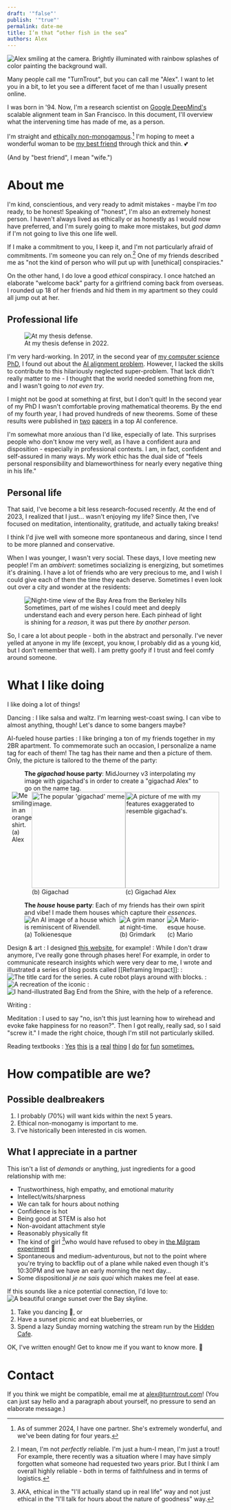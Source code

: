 ```yaml
---
draft: '"false"'
publish: '"true"'
permalink: date-me
title: I’m that “other fish in the sea”
authors: Alex
---
```


<img id="alex-rainbow-date-me" src="https://assets.turntrout.com/Attachments/croppedAlexRainbow.avif" class="float-right" alt="Alex smiling at the camera. Brightly illuminated with rainbow splashes of color painting the background wall."/>

Many people call me "TurnTrout", but you can call me "Alex". I want to let you in a bit, to let you see a different facet of me than I usually present online.

I was born in '94. Now, I'm a research scientist on [Google DeepMind's](https://deepmind.google/) scalable alignment team in San Francisco. In this document, I'll overview what the intervening time has made of me, as a person.

I'm straight and [ethically non-monogamous](https://en.wikipedia.org/wiki/Ethical_non-monogamy).[^partner] I'm hoping to meet a wonderful woman to be [my best friend](https://en.wikipedia.org/wiki/Wife) through thick and thin. 💕

(And by "best friend", I mean "wife.")
[^partner]: As of summer 2024, I have one partner. She's extremely wonderful, and we've been dating for four years.

# About me

I'm kind, conscientious, and very ready to admit mistakes - maybe I'm _too_ ready, to be honest! Speaking of "honest", I'm also an extremely honest person. I haven't always lived as ethically or as honestly as I would now have preferred, and I'm surely going to make more mistakes, but _god damn_ if I'm not going to live this one life well.

If I make a commitment to you, I keep it, and I'm not particularly afraid of commitments. I'm someone you can rely on.[^perfect] One of my friends described me as "not the kind of person who will put up with \[unethical\] conspiracies."

On the other hand, I do love a good _ethical_ conspiracy. I once hatched an elaborate "welcome back" party for a girlfriend coming back from overseas. I rounded up 18 of her friends and hid them in my apartment so they could all jump out at her.

[^perfect]: I mean, I'm not _perfectly_ reliable. I'm just a hum-I mean, I'm just a trout! For example, there recently was a situation where I may have simply forgotten what someone had requested two years prior. But I think I am overall highly reliable - both in terms of faithfulness and in terms of logistics.

## Professional life

<figure class="float-right">
<img  src="https://assets.turntrout.com/Attachments/thesisDefense.avif" alt="At my thesis defense."/>
<figcaption>At my thesis defense in 2022.</figcaption>
</figure>

I'm very hard-working. In 2017, in the second year of [my computer science PhD](/alignment-phd), I found out about the [AI alignment problem](https://en.wikipedia.org/wiki/AI_alignment). However, I lacked the skills to contribute to this hilariously neglected super-problem. That lack didn't really matter to me - I thought that the world needed something from me, and I wasn't going to _not even try_.

I might not be good at something at first, but I don't quit! In the second year of my PhD I wasn't comfortable proving mathematical theorems. By the end of my fourth year, I had proved hundreds of new theorems. Some of these results were published in [two](https://arxiv.org/abs/1912.01683) [papers](https://arxiv.org/abs/2206.13477) in a top AI conference.

I'm somewhat more anxious than I'd like, especially of late. This surprises people who don't know me very well, as I have a confident aura and disposition - especially in professional contexts. I am, in fact, confident and self-assured in many ways. My work ethic has the dual side of "feels personal responsibility and blameworthiness for nearly every negative thing in his life."

## Personal life

That said, I've become a bit less research-focused recently. At the end of 2023, I realized that I just... wasn't enjoying my life? Since then, I've focused on meditation, intentionality, gratitude, and actually taking breaks!

I think I'd jive well with someone more spontaneous and daring, since I tend to be more planned and conservative.

When I was younger, I wasn't very social. These days, I love meeting new people! I'm an _ambivert_: sometimes socializing is energizing, but sometimes it's draining. I have a lot of friends who are very precious to me, and I wish I could give each of them the time they each deserve. Sometimes I even look out over a city and wonder at the residents:

<figure>
	<img src="https://assets.turntrout.com/Attachments/Pasted image 20240624142444.avif" alt="Night-time view of the Bay Area from the Berkeley hills"/>
	<figcaption>Sometimes, part of me wishes I could meet and deeply understand each and every person here. Each pinhead of light is shining for a <em>reason</em>, it was put there <em>by another person</em>.</figcaption>
</figure>

So, I care a lot about people - both in the abstract and personally. I've never yelled at anyone in my life (except, you know, I probably did as a young kid, but I don't remember that well). I am pretty goofy if I trust and feel comfy around someone.

# What I like doing

I like doing a lot of things!

Dancing
: I like salsa and waltz. I'm learning west-coast swing. I can vibe to almost anything, though! Let's dance to some bangers maybe?

AI-fueled house parties
: I like bringing a ton of my friends together in my 2BR apartment. To commemorate such an occasion, I personalize a name tag for each of them! The tag has their name and then a picture of them. Only, the picture is tailored to the theme of the party:

<figure>
<figcaption><b>The <em>gigachad</em> house party</b>: MidJourney v3 interpolating my image with gigachad's in order to create a "gigachad Alex" to go on the name tag.</figcaption>
<div style="display:flex; justify-content: center; ">

<div class="subfigure">
<img src="https://assets.turntrout.com/Attachments/preGCAlex.avif" alt="Me smiling in an orange shirt."/>
<figcaption>(a) Alex</figcaption>
</div>
<div class="subfigure">
<img src="https://assets.turntrout.com/Attachments/gigachad.avif"     style="width: 218px; height: 224px; object-fit: cover; object-position: top;" alt="The popular 'gigachad' meme image."/>
<figcaption>(b) Gigachad</figcaption>
</div>
<div class="subfigure">
<img src="https://assets.turntrout.com/Attachments/GCAlex.avif"style="width: 218px; height: 224px; object-fit: cover; object-position: top;" alt="A picture of me with my features exaggerated to resemble gigachad's."/>
<figcaption>(c) Gigachad Alex</figcaption>
</div>
</div>
</figure>

<figure>
<figcaption><b>The <em>house</em> house party</b>: Each of my friends has their own spirit and vibe! I made them houses which capture their <em>essences</em>.</figcaption>
<div style="display:flex; justify-content: center; ">

<div class="subfigure">
<img src="https://assets.turntrout.com/Attachments/rivendellHouse.avif" alt="An AI image of a house which is reminiscent of Rivendell."/>
<figcaption>(a) Tolkienesque</figcaption>
</div>
<div class="subfigure">
<img src="https://assets.turntrout.com/Attachments/severeManor.avif" alt="A grim manor at night-time."/>
<figcaption>(b) Grimdark</figcaption>
</div>
<div class="subfigure">
<img src="https://assets.turntrout.com/Attachments/marioHouse.avif" alt="A Mario-esque house."/>
<figcaption>(c) Mario</figcaption>
</div>
</div>

</figure>

Design & art
: I designed [this website](/), for example!
: While I don't draw anymore, I've really gone through phases here! For example, in order to communicate research insights which were very dear to me, I wrote and illustrated a series of blog posts called [[Reframing Impact]]:
: ![The title card for the series. A cute robot plays around with blocks.](https://assets.turntrout.com/Attachments/reframingImpact.avif)
: ![A recreation of the iconic](https://assets.turntrout.com/Attachments/balrog.avif)
: ![I hand-illustrated Bag End from the Shire, with the help of a reference.](https://assets.turntrout.com/Attachments/hobbitImpactHouse.avif)

Writing
:

Meditation
: I used to say "no, isn't this just learning how to wirehead and evoke fake happiness for no reason?". Then I got really, really sad, so I said "screw it." I made the right choice, though I'm still not particularly skilled.

Reading textbooks
: [Yes](./set-theory-textbook-review) [this](./linear-algebra-textbook-review) [is](./first-analysis-textbook-review) [a](./statistics-textbook-review) [real](./second-analysis-textbook-review) [thing](./functional-analysis-textbook-review) [I](./economics-textbook-review) [do](./logic-textbook-review) [for](./ordinary-differential-equations-textbook-review) [fun](./RL-textbook-review) [sometimes.](./topology-textbook-review)

# How compatible are we?

## Possible dealbreakers

1. I probably (70%) will want kids within the next 5 years.
2. Ethical non-monogamy is important to me.
3. I've historically been interested in cis women.

## What I appreciate in a partner

This isn't a list of _demands_ or anything, just ingredients for a good relationship with me:

- Trustworthiness, high empathy, and emotional maturity
- Intellect/wits/sharpness
- We can talk for hours about nothing
- Confidence is hot
- Being good at STEM is also hot
- Non-avoidant attachment style
- Reasonably physically fit
- The kind of girl [^ethical]who would have refused to obey in [the Milgram experiment](https://en.wikipedia.org/wiki/Milgram_experiment) 🥰
- Spontaneous and medium-adventurous, but not to the point where you're trying to backflip out of a plane while naked even though it's 10:30PM and we have an early morning the next day...
- Some dispositional _je ne sais quoi_ which makes me feel at ease.
  [^ethical]: AKA, ethical in the "I'll actually stand up in real life" way and not just ethical in the "I'll talk for hours about the nature of goodness" way.

If this sounds like a nice potential connection, I'd love to:
<img src="/" alt="A beautiful orange sunset over the Bay skyline." class="float-right" style="filter: saturate(50%);"/>

1. Take you dancing 💃, or
2. Have a sunset picnic and eat blueberries, or
3. Spend a lazy Sunday morning watching the stream run by the [Hidden Cafe](https://www.thehiddencafe.life/).

OK, I've written enough! Get to know me if you want to know more. 🪿

# Contact

If you think we might be compatible, email me at [alex@turntrout.com](mailto:alex@turntrout.com)! (You can just say hello and a paragraph about yourself, no pressure to send an elaborate message.)
